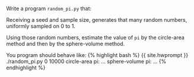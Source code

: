 Write a program `random_pi.py` that:

Receiving a seed and sample size, generates that many random numbers, uniformly sampled on 0 to 1.

Using those random numbers, estimate the value of `pi` by the circle-area method and then by the sphere-volume method.

You program should behave like:
{% highlight bash %}
{{ site.hwprompt }} ./random_pi.py 0 10000
circle-area pi: ...
sphere-volume pi: ...
{% endhighlight %}